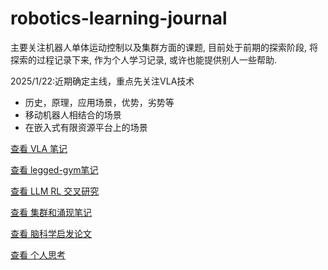 # robotics-learning-journal
主要关注机器人单体运动控制以及集群方面的课题, 目前处于前期的探索阶段, 将探索的过程记录下来, 作为个人学习记录, 或许也能提供别人一些帮助. 

2025/1/22:近期确定主线，重点先关注VLA技术
- 历史，原理，应用场景，优势，劣势等
- 移动机器人相结合的场景
- 在嵌入式有限资源平台上的场景

[查看 VLA 笔记](./VLA入门理解.md)

[查看 legged-gym笔记](./legged_gym解读.md)

[查看 LLM RL 交叉研究](https://github.com/WindyLab/LLM-RL-Papers)

[查看 集群和涌现笔记](./集群和涌现.md)

[查看 脑科学启发论文](./脑科学启发论文.md)



[查看 个人思考](./个人想法.md)

